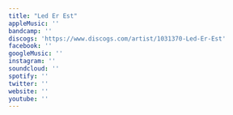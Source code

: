```yaml
---
title: "Led Er Est"
appleMusic: ''
bandcamp: ''
discogs: 'https://www.discogs.com/artist/1031370-Led-Er-Est'
facebook: ''
googleMusic: ''
instagram: ''
soundcloud: ''
spotify: ''
twitter: ''
website: ''
youtube: ''
---
```

